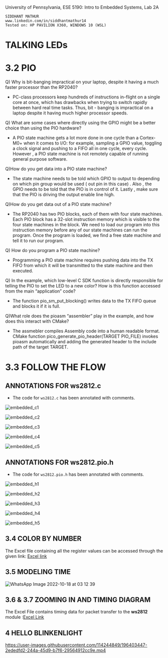University of Pennsylvania, ESE 5190: Intro to Embedded Systems, Lab 2A

    SIDDHANT MATHUR
    www.linkedin.com/in/siddhantmathur14
    Tested on: HP PAVILION X360, WINDOWS 10 (WSL)



# TALKING LEDs

# 3.2  PIO

Q) Why is bit-banging impractical on your laptop, despite it having a  much faster processor than the RP2040?

- PC-class processors keep hundreds of instructions in-flight on a single core at once, which has drawbacks when trying to switch rapidly between hard real time tasks. Thus, bit - banging is impractical on a laptop despite it having much higher processor speeds.

Q) What are some cases where directly using the GPIO might be a better choice than using the PIO hardware? 

- A PIO state machine gets a lot more done in one cycle than a Cortex-M0+ when it comes to I/O: for example, sampling a GPIO value, toggling a clock signal and pushing to a FIFO all in one cycle, every cycle. However , a PIO state machine is not remotely capable of running general purpose software.

Q)How do you get data into a PIO state machine?

- The state machine needs to be told which GPIO to output to depending on which pin group would be used ( out pin in this case) . Also , the GPIO needs to be told that the PIO is in control of it. Lastly , make sure that the PIO is driving the output enable line high.

Q)How do you get data out of a PIO state machine?

- The RP2040 has two PIO blocks, each of them with four state machines. Each PIO block has a 32-slot instruction memory which is visible to the four state machines in the block. We need to load our program into this instruction memory before any of our state machines can run the program. Once the program is loaded, we find a free state machine and tell it to run our program. 

Q) How do you program a PIO state machine?

- Programming a PIO state machine requires pushing data into the TX FIFO from which it will be transmitted to the state machine and then executed.

Q) In the example, which low-level C SDK function is directly responsible for telling the PIO to set the LED to a new color? How is this function accessed from the main “application” code?

- The function pio_sm_put_blocking() writes data to the TX FIFO queue and blocks it if it is full.

Q)What role does the pioasm “assembler” play in the example, and how does this interact with CMake?

- The assmebler compiles Assembly code into a human readable format. CMake function pico_generate_pio_header(TARGET PIO_FILE) invokes pioasm automatically and adding the generated header to the include path of the target TARGET.

# 3.3 FOLLOW THE FLOW

##  ANNOTATIONS FOR ws2812.c

* The code for ```ws2812.c``` has been annotated with comments.

![embedded_c1](https://user-images.githubusercontent.com/114244849/196307976-05af9e2a-d3d2-4847-a077-d6c97631ee3d.JPG)


![embedded_c2](https://user-images.githubusercontent.com/114244849/196308018-2ddacf39-faf4-4dc2-bf59-087eda721dcb.JPG)


![embedded_c3](https://user-images.githubusercontent.com/114244849/196308030-3c1b25bc-5c22-4dd1-a0da-bd543f8170bf.JPG)


![embedded_c4](https://user-images.githubusercontent.com/114244849/196308049-ac4486b3-2af8-4518-99c4-45e7b3e78523.JPG)


![embedded_c5](https://user-images.githubusercontent.com/114244849/196308069-88e2dddb-4e3c-42c7-804f-8d6d05becd84.JPG)



##  ANNOTATIONS FOR ws2812.pio.h

* The code for ```ws2812.pio.h``` has been annotated with comments.

![embedded_h1](https://user-images.githubusercontent.com/114244849/196355989-a4ea90cf-5813-4533-aba3-f1060ab84ee2.JPG)

![embedded_h2](https://user-images.githubusercontent.com/114244849/196356067-867041a5-4a26-4be2-bc4c-af5e2e332eb1.JPG)

![embedded_h3](https://user-images.githubusercontent.com/114244849/196356150-34570339-2ca8-42b2-9cd0-c4048fa06903.JPG)

![embedded_h4](https://user-images.githubusercontent.com/114244849/196356241-aa914f54-79a1-4543-a976-7e1c4b70845a.JPG)

![embedded_h5](https://user-images.githubusercontent.com/114244849/196356300-8d6653ef-a938-448f-bf05-5fac8d3a23b3.JPG)


## 3.4 COLOR BY NUMBER

The Excel file containing all the register  values can be accessed through the given link: [Excel link](https://github.com/Siddmathur14/ese5190-2022-lab2-into-the-void-star/blob/main/ESE519-Spreadsheet.xlsx)

## 3.5  MODELING TIME 

![WhatsApp Image 2022-10-18 at 03 12 39](https://user-images.githubusercontent.com/114244849/196362052-a35447a9-db77-41d2-b68d-aaea8a9abedf.jpeg)


## 3.6 & 3.7  ZOOMING IN AND TIMING DIAGRAM

The Excel File contains timing data for packet transfer to the **ws2812** module :[Excel Link](https://github.com/Siddmathur14/ese5190-2022-lab2-into-the-void-star/blob/main/ESE5190-3.7%20(2).xlsx)

## 4   HELLO BLINKENLIGHT



https://user-images.githubusercontent.com/114244849/196403447-2ededfd2-244a-45d9-b7f6-29564912cc9e.mp4




